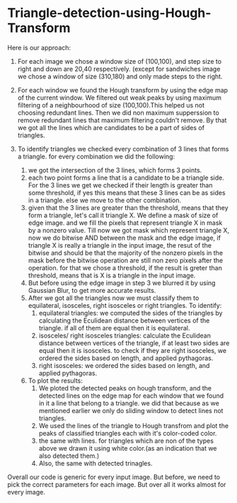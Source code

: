 # Triangle-detection-using-Hough-Transform

Here is our approach:
  1. For each image we chose a window size of (100,100), and step size to right and down are 20,40 respectively. (except for sandwiches image we chose a window of size (310,180) and only made steps to the right.
     
  2. For each window we found the Hough transform by using the edge map of the current window. We filtered out weak peaks by using maximum filtering of a neighbourhood of size (100,100).This helped us not choosing redundant lines. Then we did non maximum supperssion to remove redundant lines that maximum filtering couldn't remove. By that we got all the lines which are candidates to be a part of sides of triangles.
  3. To identify triangles we checked every combination of 3 lines that forms a triangle. for every combination we did the following:
       1. we got the intersection of the 3 lines, which forms 3 points.
       2. each two point forms a line that is a candidate to be a triangle side. For the 3 lines we get we checked if their length is greater than some threshold, if yes this means that these 3 lines can be as sides in a triangle. else we move to the other combination.
       3. given that the 3 lines are greater than the threshold, means that they form a triangle, let's call it triangle X. We define a mask of size of edge image. and we fill the pixels that represent triangle X in mask by a nonzero value. Till now we got mask which represent triangle X, now we do bitwise AND between the mask and the edge image, if triangle X is really a triangle in the input image, the resut of the bitwise and should be that the majority of the nonzero pixels in the mask before the bitwise operation are still non zero pixels after the operation. for that we chose a threshold, if the result is greter than threshold, means that is X is a triangle in the input image.
       4. But before using the edge image in step 3 we blurred it by using Gaussian Blur, to get more accurate results.
       5. After we got all the triangles now we must classify them to equilateral, isosceles, right isosceles or right triangles. To identify:
            1. equilateral triangles: we computed the sides of the triangles by calculating the Eculidean distance between vertices of the triangle. if all of them are equal then it is equilateral.
            2. isosceles/ right isosceles triangles: calculate the Eculidean distance between vertices of the triangle, if at least two sides are equal then it is isosceles. to check if they are right isosceles, we ordered the sides based on length, and applied pythagoras.
            3. right isosceles: we ordered the sides based on length, and applied pythagoras.
       6. To plot the results:
            1. We ploted the detected peaks on hough transform, and the detected lines on the edge map for each window that we found in it a line that belong to a triangle. we did that because as we mentioned earlier we only do sliding window to detect lines not triangles.
            2. We used the lines of the triangle to Hough transfrom and plot the peaks of classified triangles each with it's color-coded color.
            3. the same with lines. for triangles which are non of the types above we drawn it using white color.(as an indication that we also detected them.)
            4. Also, the same with detected trinagles.
         
               
Overall our code is generic for every input image. But before, we need to pick the correct parameters for each image. But over all it works almost for every image.  

